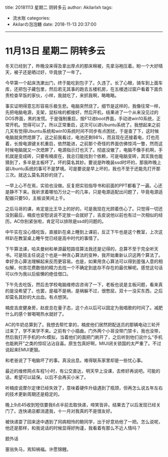 title: 20181113 星期二 阴转多云
author: Akilarlxh
tags:
  - 流水账
categories:
  - Akilarの泡泡糖
date: 2018-11-13 20:37:00
---
# 11月13日 星期二 阴转多云

冬天已经到了，昨晚没来得及拿出厚点的那床棉被，先拿浴袍压着。盼一个大好晴天，被子还是晒过好，毕竟放了一年了。

今早第一个起床洗漱出门，终于能吃到包子了。久违了。长了心眼，骑车到上面车库，还把包子藏包里，然后若无其事的跑去五楼机房，在五楼透过窗户看着下面负责检查早饭的家伙，小样，我就吃了，来抓我啊，略略略。

事实证明得意忘形容易乐极生悲。电脑突然烧了。细节是这样的，我像往常一样，先把电脑电源，支架，鼠标啥的都接好，然后开机，结果进了一个从来没见过的DOS界面，黑的发慌。于是强制重启，按F12进boot界面，手动进win10系统，正常开机。觉得可以了。所以正常重启，这次可以进Ubuntu系统了。我想起来之前几天有觉得Ubuntu系统和win10系统时间不同步有点困扰，于是查了下，这时候电脑就突然熄屏了。这之前我看过，电池还剩98%，而且现在还接着电，灯也亮着，长按电源键关机重启，依然能进，之前那个奇怪的界面仿佛惊鸿一瞥，然而这时候电脑就又一次熄屏了，电源指示灯也灭了。彻底没辙了，电脑不像手机啊，手机就是变成砖，只要有楠皮在，我总归能找到个依赖，可是电脑变砖，其实我也能猜到了，多半是主板坏了。坏的莫名其妙。要说是昨晚装ssd时坏的，那我昨晚上装Ubuntu系统的事可不是梦境。可是要说是早上坏的，我也不至于还能先打开那三次。就这么莫名其妙的烧了。

一早上心不在焉，实验也没做。反复把实验指导书和前面的PPT都看了一遍。心还是静不下来。我祈求着哪怕万分之一的几率，只是电源适配出问题了，毕竟电源适配器只要50，主板谈笑间上千。

之后马哥的课，肯定是比王华上的好的，可是我现在光顾着伤心了。只觉得一切还没到最后，楠皮也安慰说说不定放一会就好了，吉皮说他以前也有过一次相似的经历。AC你别紧张啦，肯定可以排除是ssd的问题的。

中午实在没心情吃饭，直接趴在桌上睡到上课前，反正下午也是这个教室，上次这样趴在教室桌上睡午觉已经是高中时代的事情了。

下午算法课，哈夫曼树和单源最短路径算法我还是记得的，总算不至于完全听天书。可是班主任说这个也是一种贪心算法的变种，我开始重新认识这两个算法了。幸好贪心算法理解起来反而更容易。也是，如果用贪心算法可以得到差强人意的相似解，何苦花费数倍的精力去找一个不确定到底存不存在的最优解呢。感觉这句话可以作为我以后偷懒的绝佳借口。

下午先去吃饭，然后去学校电脑维修店咨询了一下，老板也说是主板问题，看来真的是没希望了。也罢，是福不是祸，是祸躲不过，很憋屈，双十一没买东西，之后却莫名其妙的大出血。有点想哭。

楠皮吉皮健身房，赵皮总在量子态，这个点以后可以固定为我唱歌的时间了。减肥什么的感个冒喝喝热水就好了。

AC的牛奶总算到了。我想去帮忙拿的，楠皮他们居然把配送员的那辆电动三轮开过来了，学不来学不来。之前有个小插曲，门外两个小哥没带门禁卡，我也没带，然后我打开手机的nfc模拟，当着他们的面把门刷开了，之后听到他们说什么“手机也能刷开”之类的惊叹沾沾自喜。原生包真好啊，MIUI闭关锁国的太严重了。不过说起来EMUI更狠。

和老爸说了下电脑坏了的事。真没出息。难得联系家里却是一些忧心事。

最近的维修网点车程1小时，有公交直达，明天早上没课，去修好再说吧。可能的话，希望可以延保。以后不会再买小米了。

听楠皮说摩尔定律已经失效了，意味着硬件升级遇到了瓶颈，但再怎么说五年左右的技术更新周期还是稳定的。

晚上9点45收到短信要我6点半前去取快递，啼笑皆非。结果去了以后发现已经关门了。连快递店都消遣我，十一月对我真的不是很友好。

被快递耍了回来途中遇到了同病相怜的鲍同学，出于好意劝他了一把。怎么说呢，他还是那样，和我说话的时候显得好拘谨，我看着有那么不近人情吗？

题外话

塞翁失马，焉知祸福。许愿锦鲤。











